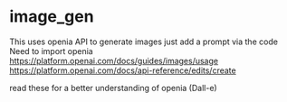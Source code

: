 # image_gen
This uses openia API to generate images just add a prompt via the code
Need to import openia
https://platform.openai.com/docs/guides/images/usage     
https://platform.openai.com/docs/api-reference/edits/create

read these for a better understanding of openia (Dall-e)
